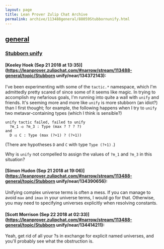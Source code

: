 ```yaml
---
layout: page
title: Lean Prover Zulip Chat Archive 
permalink: archive/113488general/88059Stubbornunify.html
---
```


## [general](index.html)
### [Stubborn unify](88059Stubbornunify.html)

#### [Keeley Hoek (Sep 21 2018 at 13:35)](https://leanprover.zulipchat.com/#narrow/stream/113488-general/topic/Stubborn unify/near/134372143):
I've been experimenting with some of the `tactic.*` namespace, which I'm admittedly pretty scared of since some of it seems like magic. In trying to accomplish my nefarious goals, I'm running into quite a wall with `unify` and friends. It's seeming more and more like `unify` is more stubborn (an idiot?) than I first thought; for example, the following happens when I try to `unify` two metavar-containing types (which I think is sensible?)
````
unify tactic failed, failed to unify
  ?m_1 ⥤ ?m_3 : Type (max ? ? ? ?)
and
  D ⥤ C : Type (max (?+1) ? (?+1))
````
(There are hypotheses `D` and `C` with type `Type (?+1)` .)

Why is `unify` not compelled to assign the values of `?m_1` and `?m_3` in this situation?

#### [Simon Hudon (Sep 21 2018 at 19:06)](https://leanprover.zulipchat.com/#narrow/stream/113488-general/topic/Stubborn unify/near/134390656):
Unifying complex universe terms is often a mess. If you can manage to avoid `max` and `imax` in your universe terms, I would go for that. Otherwise, you may need to specifying universes explicitly when resolving constants.

#### [Scott Morrison (Sep 22 2018 at 02:33)](https://leanprover.zulipchat.com/#narrow/stream/113488-general/topic/Stubborn unify/near/134414211):
Yeah, get rid of all your ?s in exchange for explicit named universes, and you'll probably see what the obstruction is.

